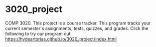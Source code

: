 # 3020_project
COMP 3020. 
This project is a course tracker.
This program tracks your current semester's assignments, tests, quizzes, and grades.
Click the following to try our program out.
https://hydeartorias.github.io/3020_project/index.html
